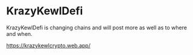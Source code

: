 # KrazyKewlDefi

KrazyKewlDefi is changing chains and will post more as well as to where and when.

https://krazykewlcrypto.web.app/
